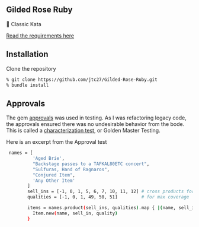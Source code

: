 ## Gilded Rose Ruby
🌹  Classic Kata

[Read the requirements here](https://github.com/makersacademy/course/blob/main/individual_challenges/gilded_rose.md)


## Installation
Clone the repository
``` bash
% git clone https://github.com/jtc27/Gilded-Rose-Ruby.git
% bundle install
```

## Approvals
The gem [approvals](https://github.com/kytrinyx/approvals) was used in testing.  As I was refactoring legacy code, the approvals ensured there was no undesirable behavior from the bode.  This is called a [characterization test](https://en.wikipedia.org/wiki/Characterization_test), or Golden Master Testing.

Here is an excerpt from the Approval test

``` bash
 names = [
          'Aged Brie',
          "Backstage passes to a TAFKAL80ETC concert",
          "Sulfuras, Hand of Ragnaros",
          "Conjured Item",
          'Any Other Item'
        ]
        sell_ins = [-1, 0, 1, 5, 6, 7, 10, 11, 12] # cross products for every type of case
        qualities = [-1, 0, 1, 49, 50, 51]         # for max coverage

        items = names.product(sell_ins, qualities).map { |(name, sell_in, quality)|
          Item.new(name, sell_in, quality)
        }
 ```

